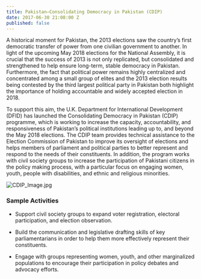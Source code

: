 ```yaml
---
title: Pakistan—Consolidating Democracy in Pakistan (CDIP)
date: 2017-06-30 21:08:00 Z
published: false
---
```


A historical moment for Pakistan, the 2013 elections saw the country’s first democratic transfer of power from one civilian government to another. In light of the upcoming May 2018 elections for the National Assembly, it is crucial that the success of 2013 is not only replicated, but consolidated and strengthened to help ensure long-term, stable democracy in Pakistan. Furthermore, the fact that political power remains highly centralized and concentrated among a small group of elites and the 2013 election results being contested by the third largest political party in Pakistan both highlight the importance of holding accountable and widely accepted election in 2018.

To support this aim, the U.K. Department for International Development (DFID) has launched the Consolidating Democracy in Pakistan (CDIP) programme, which is working to increase the capacity, accountability, and responsiveness of Pakistan’s political institutions leading up to, and beyond the May 2018 elections. The CDIP team provides technical assistance to the Election Commission of Pakistan to improve its oversight of elections and helps members of parliament and political parties to better represent and respond to the needs of their constituents. In addition, the program works with civil society groups to increase the participation of Pakistani citizens in the policy making process, with a particular focus on engaging women, youth, people with disabilities, and ethnic and religious minorities.

![CDIP_Image.jpg](/uploads/CDIP_Image.jpg)

### Sample Activities

* Support civil society groups to expand voter registration, electoral participation, and election observation.

* Build the communication and legislative drafting skills of key parliamentarians in order to help them more effectively represent their constituents.

* Engage with groups representing women, youth, and other marginalized populations to encourage their participation in policy debates and advocacy efforts.